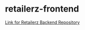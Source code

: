 # retailerz-frontend
[Link for Retailerz Backend Repository](https://github.com/msimov/retailerz-backend)
